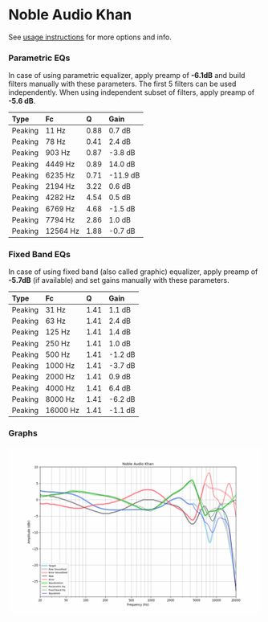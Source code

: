 # Noble Audio Khan
See [usage instructions](https://github.com/jaakkopasanen/AutoEq#usage) for more options and info.

### Parametric EQs
In case of using parametric equalizer, apply preamp of **-6.1dB** and build filters manually
with these parameters. The first 5 filters can be used independently.
When using independent subset of filters, apply preamp of **-5.6 dB**.

| Type    | Fc       |    Q | Gain     |
|:--------|:---------|:-----|:---------|
| Peaking | 11 Hz    | 0.88 | 0.7 dB   |
| Peaking | 78 Hz    | 0.41 | 2.4 dB   |
| Peaking | 903 Hz   | 0.87 | -3.8 dB  |
| Peaking | 4449 Hz  | 0.89 | 14.0 dB  |
| Peaking | 6235 Hz  | 0.71 | -11.9 dB |
| Peaking | 2194 Hz  | 3.22 | 0.6 dB   |
| Peaking | 4282 Hz  | 4.54 | 0.5 dB   |
| Peaking | 6769 Hz  | 4.68 | -1.5 dB  |
| Peaking | 7794 Hz  | 2.86 | 1.0 dB   |
| Peaking | 12564 Hz | 1.88 | -0.7 dB  |

### Fixed Band EQs
In case of using fixed band (also called graphic) equalizer, apply preamp of **-5.7dB**
(if available) and set gains manually with these parameters.

| Type    | Fc       |    Q | Gain    |
|:--------|:---------|:-----|:--------|
| Peaking | 31 Hz    | 1.41 | 1.1 dB  |
| Peaking | 63 Hz    | 1.41 | 2.4 dB  |
| Peaking | 125 Hz   | 1.41 | 1.4 dB  |
| Peaking | 250 Hz   | 1.41 | 1.0 dB  |
| Peaking | 500 Hz   | 1.41 | -1.2 dB |
| Peaking | 1000 Hz  | 1.41 | -3.7 dB |
| Peaking | 2000 Hz  | 1.41 | 0.9 dB  |
| Peaking | 4000 Hz  | 1.41 | 6.4 dB  |
| Peaking | 8000 Hz  | 1.41 | -6.2 dB |
| Peaking | 16000 Hz | 1.41 | -1.1 dB |

### Graphs
![](./Noble%20Audio%20Khan.png)
